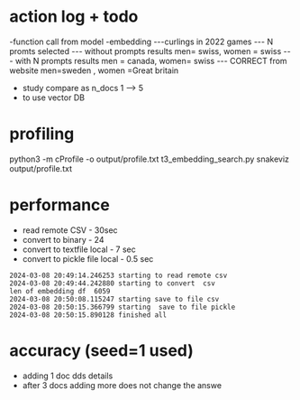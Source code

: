 # action log + todo
-function call from model
-embedding
---curlings  in 2022 games
--- N promts selected
--- without prompts results men= swiss, women = swiss
--- with N prompts results  men = canada, women= swiss
--- CORRECT  from website   men=sweden , women =Great britain

- study compare as n_docs 1 --> 5
- to use vector DB

# profiling
python3 -m cProfile -o output/profile.txt t3_embedding_search.py
snakeviz output/profile.txt

# performance
- read remote CSV - 30sec
- convert to binary - 24
- convert to textfile local - 7 sec
- convert to pickle file local - 0.5 sec
```
2024-03-08 20:49:14.246253 starting to read remote csv
2024-03-08 20:49:44.242880 starting to convert  csv
len of embedding df  6059
2024-03-08 20:50:08.115247 starting save to file csv
2024-03-08 20:50:15.366799 starting  save to file pickle
2024-03-08 20:50:15.890128 finished all
```

# accuracy (seed=1 used)
- adding 1 doc dds details
- after 3 docs adding more does not change the answe